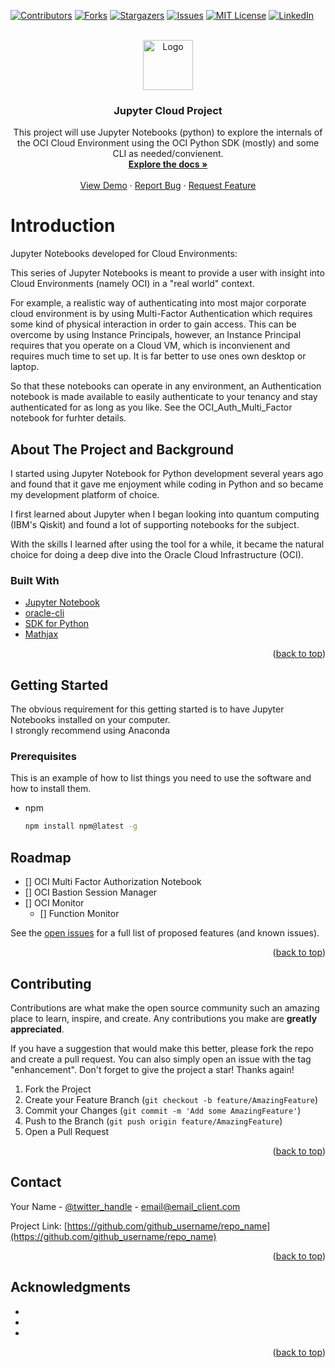 
[![Contributors][contributors-shield]][contributors-url]
[![Forks][forks-shield]][forks-url]
[![Stargazers][stars-shield]][stars-url]
[![Issues][issues-shield]][issues-url]
[![MIT License][license-shield]][license-url]
[![LinkedIn][linkedin-shield]][linkedin-url]



<!-- PROJECT LOGO -->
<br />
<div align="center">
  <a href="https://github.com/waters262/JupyterCloud">
    <img src="images/logo.png" alt="Logo" width="80" height="80">
  </a>

<h3 align="center">Jupyter Cloud Project</h3>

  <p align="center">
    This project will use Jupyter Notebooks (python) to explore the internals of the OCI Cloud Environment using the OCI Python SDK (mostly) and some CLI as needed/convienent.
    <br />
    <a href="https://github.com/waters262/JupyterCloud"><strong>Explore the docs »</strong></a>
    <br />
    <br />
    <a href="https://youtu.be/5VtN99HX3IQ">View Demo</a>
    ·
    <a href="https://github.com/waters262/JupyterCloud/issues">Report Bug</a>
    ·
    <a href="https://github.com/waters262/JupyterCloud/issues">Request Feature</a>
  </p>
</div>


# Introduction

Jupyter Notebooks developed for Cloud Environments:
<p>This series of Jupyter Notebooks is meant to provide a user with insight into Cloud Environments (namely OCI) in a "real world" context.</p>
<p>For example, a realistic way of authenticating into most major corporate cloud environment is by using Multi-Factor Authentication which requires some kind of physical interaction in order to gain access.  This can be overcome by using Instance Principals, however, an Instance Principal requires that you operate on a Cloud VM, which is inconvienent and requires much time to set up.  It is far better to use ones own desktop or laptop.</p>
So that these notebooks can operate in any environment, an Authentication notebook is made available to easily authenticate to your tenancy and stay authenticated for as long as you like.  See the OCI_Auth_Multi_Factor notebook for furhter details.


<!-- ABOUT THE PROJECT -->
## About The Project and Background

<p>I started using Jupyter Notebook for Python development several years ago and found that it gave me enjoyment while coding in Python and so became my development platform of choice.</p>
<p>I first learned about Jupyter when I began looking into quantum computing (IBM's Qiskit) and found a lot of supporting notebooks for the subject.
</p>
With the skills I learned after using the tool for a while, it became the natural choice for doing a deep dive into the Oracle Cloud Infrastructure (OCI).  


### Built With

* [Jupyter Notebook](https://anaconda.com/)
* [oracle-cli](https://docs.oracle.com/en-us/iaas/Content/API/SDKDocs/cliinstall.htm)
* [SDK for Python](https://docs.oracle.com/en-us/iaas/Content/API/SDKDocs/pythonsdk.htm)
* [Mathjax](https://mathjax.org/)

<p align="right">(<a href="#top">back to top</a>)</p>

<!-- GETTING STARTED -->
## Getting Started

The obvious requirement for this getting started is to have Jupyter Notebooks installed on your computer.<br>
I strongly recommend using Anaconda 

### Prerequisites

This is an example of how to list things you need to use the software and how to install them.
* npm
  ```sh
  npm install npm@latest -g
  ```
 
<!-- ROADMAP -->
## Roadmap

- [] OCI Multi Factor Authorization Notebook
- [] OCI Bastion Session Manager
- [] OCI Monitor
    - [] Function Monitor

See the [open issues](https://github.com/waters262/JupyterCloud/issues) for a full list of proposed features (and known issues).

<p align="right">(<a href="#top">back to top</a>)</p>



<!-- CONTRIBUTING -->
## Contributing

Contributions are what make the open source community such an amazing place to learn, inspire, and create. Any contributions you make are **greatly appreciated**.

If you have a suggestion that would make this better, please fork the repo and create a pull request. You can also simply open an issue with the tag "enhancement".
Don't forget to give the project a star! Thanks again!

1. Fork the Project
2. Create your Feature Branch (`git checkout -b feature/AmazingFeature`)
3. Commit your Changes (`git commit -m 'Add some AmazingFeature'`)
4. Push to the Branch (`git push origin feature/AmazingFeature`)
5. Open a Pull Request

<p align="right">(<a href="#top">back to top</a>)</p>


<!-- CONTACT -->
## Contact

Your Name - [@twitter_handle](https://twitter.com/twitter_handle) - email@email_client.com

Project Link: [https://github.com/github_username/repo_name](https://github.com/github_username/repo_name)

<p align="right">(<a href="#top">back to top</a>)</p>


<!-- ACKNOWLEDGMENTS -->
## Acknowledgments

* []()
* []()
* []()

<p align="right">(<a href="#top">back to top</a>)</p>

<!-- MARKDOWN LINKS & IMAGES -->
<!-- https://www.markdownguide.org/basic-syntax/#reference-style-links -->
[contributors-shield]: https://img.shields.io/github/contributors/waters262/JupyterCloud.svg?style=for-the-badge
[contributors-url]: https://github.com/waters262/JupyterCloud/graphs/contributors
[forks-shield]: https://img.shields.io/github/forks/waters262/JupyterCloud.svg?style=for-the-badge
[forks-url]: https://github.com/waters262/JupyterCloud/network/members
[stars-shield]: https://img.shields.io/github/stars/waters262/JupyterCloud.svg?style=for-the-badge
[stars-url]: https://github.com/waters262/JupyterCloud/stargazers
[issues-shield]: https://img.shields.io/github/issues/waters262/JupyterCloud.svg?style=for-the-badge
[issues-url]: https://github.com/waters262/JupyterClous/issues
[license-shield]: https://img.shields.io/github/license/waters262/JupyterCloud.svg?style=for-the-badge
[license-url]: https://github.com/waters262/JupyterCloud/blob/master/LICENSE.txt
[linkedin-shield]: https://img.shields.io/badge/-LinkedIn-black.svg?style=for-the-badge&logo=linkedin&colorB=555
[linkedin-url]: https://linkedin.com/in/kevin-waters-b47a8424
[product-screenshot]: images/screenshot.png
